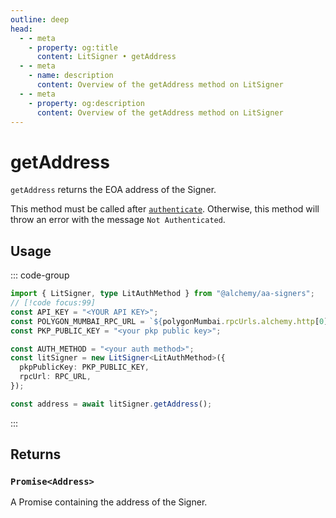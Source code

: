 ```yaml
---
outline: deep
head:
  - - meta
    - property: og:title
      content: LitSigner • getAddress
  - - meta
    - name: description
      content: Overview of the getAddress method on LitSigner
  - - meta
    - property: og:description
      content: Overview of the getAddress method on LitSigner
---
```


# getAddress

`getAddress` returns the EOA address of the Signer.

This method must be called after [`authenticate`](/packages/aa-signers/lit/authenticate). Otherwise, this method will throw an error with the message `Not Authenticated`.

## Usage

::: code-group

```ts [example.ts]
import { LitSigner, type LitAuthMethod } from "@alchemy/aa-signers";
// [!code focus:99]
const API_KEY = "<YOUR API KEY>";
const POLYGON_MUMBAI_RPC_URL = `${polygonMumbai.rpcUrls.alchemy.http[0]}/${API_KEY}`;
const PKP_PUBLIC_KEY = "<your pkp public key>";

const AUTH_METHOD = "<your auth method>";
const litSigner = new LitSigner<LitAuthMethod>({
  pkpPublicKey: PKP_PUBLIC_KEY,
  rpcUrl: RPC_URL,
});

const address = await litSigner.getAddress();
```

:::

## Returns

### `Promise<Address>`

A Promise containing the address of the Signer.
